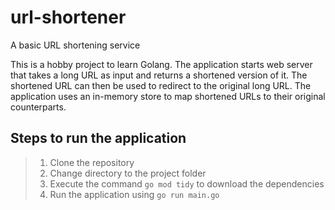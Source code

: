 # url-shortener
A basic URL shortening service

This is a hobby project to learn Golang. The application starts web server that takes a long URL as input and returns a shortened version of it. The shortened URL can then be used to redirect to the original long URL. The application uses an in-memory store to map shortened URLs to their original counterparts.

## Steps to run the application
> 1. Clone the repository
> 2. Change directory to the project folder
> 3. Execute the command `go mod tidy` to download the dependencies
> 4. Run the application using `go run main.go`